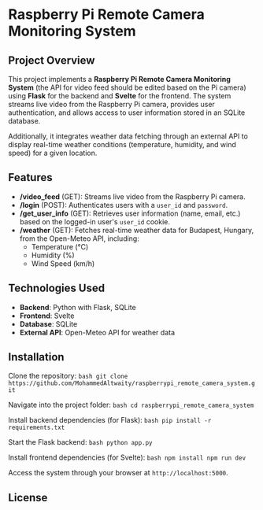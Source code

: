# Raspberry Pi Remote Camera Monitoring System

## Project Overview

This project implements a **Raspberry Pi Remote Camera Monitoring System** (the API for video feed should be edited based on the Pi camera) using **Flask** for the backend and **Svelte** for the frontend. The system streams live video from the Raspberry Pi camera, provides user authentication, and allows access to user information stored in an SQLite database.

Additionally, it integrates weather data fetching through an external API to display real-time weather conditions (temperature, humidity, and wind speed) for a given location.

## Features

- **/video_feed** (GET): Streams live video from the Raspberry Pi camera.
- **/login** (POST): Authenticates users with a `user_id` and `password`.
- **/get_user_info** (GET): Retrieves user information (name, email, etc.) based on the logged-in user's `user_id` cookie.
- **/weather** (GET): Fetches real-time weather data for Budapest, Hungary, from the Open-Meteo API, including:
  - Temperature (°C)
  - Humidity (%)
  - Wind Speed (km/h)

## Technologies Used

- **Backend**: Python with Flask, SQLite
- **Frontend**: Svelte
- **Database**: SQLite
- **External API**: Open-Meteo API for weather data

## Installation

Clone the repository:
    ```bash
    git clone https://github.com/MohammedAltwaity/raspberrypi_remote_camera_system.git
    ```

Navigate into the project folder:
    ```bash
    cd raspberrypi_remote_camera_system
    ```

Install backend dependencies (for Flask):
    ```bash
    pip install -r requirements.txt
    ```

Start the Flask backend:
    ```bash
    python app.py
    ```

Install frontend dependencies (for Svelte):
    ```bash
    npm install
    npm run dev
    ```

Access the system through your browser at `http://localhost:5000`.

## License

